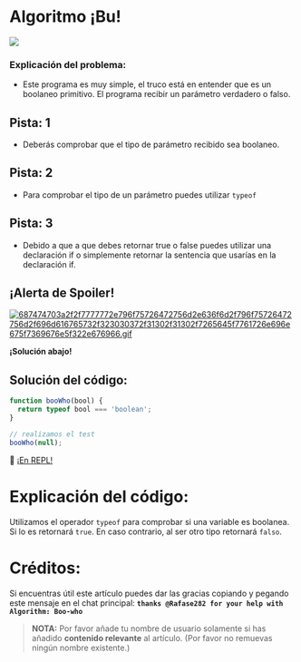 # Algoritmo ¡Bu!

![](http://i.imgur.com/CgROCEF.jpg)

### Explicación del problema:

- Este programa es muy simple, el truco está en entender que es un boolaneo primitivo. El programa recibir un parámetro verdadero o falso.

## Pista: 1

- Deberás comprobar que el tipo de parámetro recibido sea boolaneo.

## Pista: 2

- Para comprobar el tipo de un parámetro puedes utilizar `typeof`

## Pista: 3

- Debido a que a que debes retornar true o false puedes utilizar una declaración if o simplemente retornar la sentencia que usarías en la declaración if.

## ¡Alerta de Spoiler!

[![687474703a2f2f7777772e796f75726472756d2e636f6d2f796f75726472756d2f696d616765732f323030372f31302f31302f7265645f7761726e696e675f7369676e5f322e676966.gif](https://files.gitter.im/FreeCodeCamp/Wiki/nlOm/thumb/687474703a2f2f7777772e796f75726472756d2e636f6d2f796f75726472756d2f696d616765732f323030372f31302f31302f7265645f7761726e696e675f7369676e5f322e676966.gif)](https://files.gitter.im/FreeCodeCamp/Wiki/nlOm/687474703a2f2f7777772e796f75726472756d2e636f6d2f796f75726472756d2f696d616765732f323030372f31302f31302f7265645f7761726e696e675f7369676e5f322e676966.gif)

**¡Solución abajo!**

## Solución del código:

```javascript
function booWho(bool) {
  return typeof bool === 'boolean';
}

// realizamos el test
booWho(null);
```

:rocket: [¡En REPL!](https://repl.it/CLnK/0)

# Explicación del código:

Utilizamos el operador `typeof` para comprobar si una variable es boolanea. Si lo es retornará `true`. En caso contrario, al ser otro tipo retornará `falso`.

# Créditos:

Si encuentras útil este artículo puedes dar las gracias copiando y pegando este mensaje en el chat principal: **`thanks @Rafase282 for your help with Algorithm: Boo-who`**

> **NOTA:** Por favor añade tu nombre de usuario solamente si has añadido **contenido relevante** al artículo. (Por favor no remuevas ningún nombre existente.)
